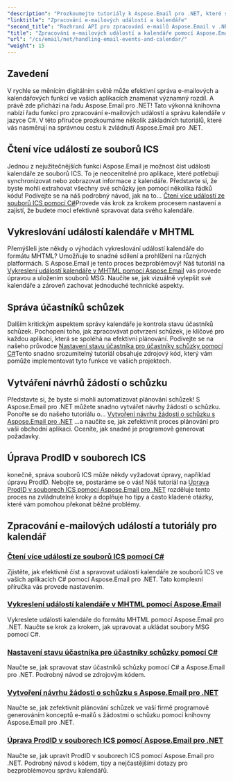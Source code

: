 ```yaml
---
"description": "Prozkoumejte tutoriály k Aspose.Email pro .NET, které se zabývají zpracováním e-mailových událostí a správou kalendáře. Naučte se techniky pro efektivní vylepšení vašich C# aplikací."
"linktitle": "Zpracování e-mailových událostí a kalendáře"
"second_title": "Rozhraní API pro zpracování e-mailů Aspose.Email v .NET"
"title": "Zpracování e-mailových událostí a kalendáře pomocí Aspose.Email pro .NET"
"url": "/cs/email/net/handling-email-events-and-calendar/"
"weight": 15
---
```


## Zavedení

V rychle se měnícím digitálním světě může efektivní správa e-mailových a kalendářových funkcí ve vašich aplikacích znamenat významný rozdíl. A právě zde přichází na řadu Aspose.Email pro .NET! Tato výkonná knihovna nabízí řadu funkcí pro zpracování e-mailových událostí a správu kalendáře v jazyce C#. V této příručce prozkoumáme několik základních tutoriálů, které vás nasměrují na správnou cestu k zvládnutí Aspose.Email pro .NET.

## Čtení více událostí ze souborů ICS

Jednou z nejužitečnějších funkcí Aspose.Email je možnost číst události kalendáře ze souborů ICS. To je neocenitelné pro aplikace, které potřebují synchronizovat nebo zobrazovat informace z kalendáře. Představte si, že byste mohli extrahovat všechny své schůzky jen pomocí několika řádků kódu! Podívejte se na náš podrobný návod, jak na to... [Čtení více událostí ze souborů ICS pomocí C#](./read-multiple-events-from-ics-files-with-csharp/)Provede vás krok za krokem procesem nastavení a zajistí, že budete moci efektivně spravovat data svého kalendáře. 

## Vykreslování událostí kalendáře v MHTML 

Přemýšleli jste někdy o výhodách vykreslování událostí kalendáře do formátu MHTML? Umožňuje to snadné sdílení a prohlížení na různých platformách. S Aspose.Email je tento proces bezproblémový! Náš tutoriál na [Vykreslení událostí kalendáře v MHTML pomocí Aspose.Email](./render-calendar-events-in-mhtml/) vás provede úpravou a uložením souborů MSG. Naučíte se, jak vizuálně vylepšit své kalendáře a zároveň zachovat jednoduché technické aspekty.

## Správa účastníků schůzek

Dalším kritickým aspektem správy kalendáře je kontrola stavu účastníků schůzek. Pochopení toho, jak zpracovávat potvrzení schůzek, je klíčové pro každou aplikaci, která se spoléhá na efektivní plánování. Podívejte se na našeho průvodce [Nastavení stavu účastníka pro účastníky schůzky pomocí C#](./setting-participant-status-for-appointment-attendees/)Tento snadno srozumitelný tutoriál obsahuje zdrojový kód, který vám pomůže implementovat tyto funkce ve vašich projektech.

## Vytváření návrhů žádostí o schůzku 

Představte si, že byste si mohli automatizovat plánování schůzek! S Aspose.Email pro .NET můžete snadno vytvářet návrhy žádostí o schůzku. Ponořte se do našeho tutoriálu o... [Vytvoření návrhu žádosti o schůzku s Aspose.Email pro .NET](./creating-draft-appointment-request/) ...a naučíte se, jak zefektivnit proces plánování pro vaši obchodní aplikaci. Oceníte, jak snadné je programově generovat požadavky.

## Úprava ProdID v souborech ICS 

konečně, správa souborů ICS může někdy vyžadovat úpravy, například úpravu ProdID. Nebojte se, postaráme se o vás! Náš tutoriál na [Úprava ProdID v souborech ICS pomocí Aspose.Email pro .NET](./modify-prodid-in-ics-files/) rozděluje tento proces na zvládnutelné kroky a doplňuje ho tipy a často kladené otázky, které vám pomohou překonat běžné problémy.

## Zpracování e-mailových událostí a tutoriály pro kalendář
### [Čtení více událostí ze souborů ICS pomocí C#](./read-multiple-events-from-ics-files-with-csharp/)
Zjistěte, jak efektivně číst a spravovat události kalendáře ze souborů ICS ve vašich aplikacích C# pomocí Aspose.Email pro .NET. Tato komplexní příručka vás provede nastavením.
### [Vykreslení událostí kalendáře v MHTML pomocí Aspose.Email](./render-calendar-events-in-mhtml/)
Vykreslete události kalendáře do formátu MHTML pomocí Aspose.Email pro .NET. Naučte se krok za krokem, jak upravovat a ukládat soubory MSG pomocí C#.
### [Nastavení stavu účastníka pro účastníky schůzky pomocí C#](./setting-participant-status-for-appointment-attendees/)
Naučte se, jak spravovat stav účastníků schůzky pomocí C# a Aspose.Email pro .NET. Podrobný návod se zdrojovým kódem.
### [Vytvoření návrhu žádosti o schůzku s Aspose.Email pro .NET](./creating-draft-appointment-request/)
Naučte se, jak zefektivnit plánování schůzek ve vaší firmě programově generováním konceptů e-mailů s žádostmi o schůzku pomocí knihovny Aspose.Email pro .NET.
### [Úprava ProdID v souborech ICS pomocí Aspose.Email pro .NET](./modify-prodid-in-ics-files/)
Naučte se, jak upravit ProdID v souborech ICS pomocí Aspose.Email pro .NET. Podrobný návod s kódem, tipy a nejčastějšími dotazy pro bezproblémovou správu kalendářů.